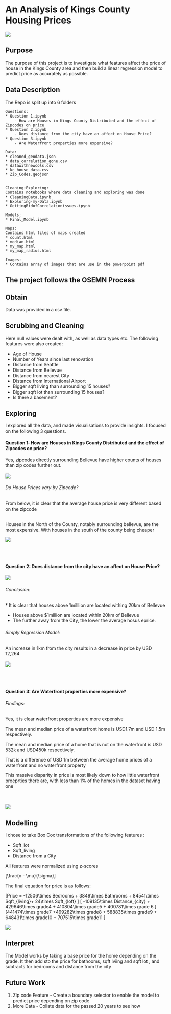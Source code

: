 # An Analysis of Kings County Housing Prices

<img src ='images/Zipcodes.png' >


<h2>Purpose</h2>
The purpose of this project is to investigate what features affect the price of house in the Kings County area and then build a linear regression model to predict price as accurately as possible. 




<h2>Data Description</h2>
The Repo is split up into 6 folders 

```
Questions:
* Question 1.ipynb
    - How are Houses in Kings County Distributed and the effect of Zipcodes on price
* Question 2.ipynb
    - Does distance from the city have an affect on House Price?
* Question 3.ipynb
    - Are Waterfront properties more expensive?

Data:
* cleaned_geodata.json
* data_correlation_gone.csv
* datawithnewcols.csv
* kc_house_data.csv
* Zip_Codes.geojson


Cleaning:Exploring:
Contains notebooks where data cleaning and exploring was done
* CleaningData.ipynb
* Exploring-my-Data.ipynb
* GettingRidofCorrelationissues.ipynb 

Models:
* Final_Model.ipynb

Maps:
Contains html files of maps created
* count.html
* median.html
* my_map.html
* my_map_radius.html

Images:
* Contains array of images that are use in the powerpoint pdf

```

<h2> The project follows the OSEMN Process <h2>

<h2> Obtain </h2>
Data was provided in a csv file.

<h2> Scrubbing and Cleaning </h2>
Here null values were dealt with, as well as data types etc.
The following features were also created:
<ul>
<li>Age of House</li>
<li> Number of Years since last renovation </li>
<li> Distance from Seattle </li>
<li> Distance from Bellevue </li>
<li> Distance from nearest City </li>
<li> Distance from International Airport</li>
<li> Bigger sqft living than surrounding 15 houses?</li>
<li> Bigger sqft lot than surrounding 15 houses?</li>
<li> Is there a basement?</li>
</ul>

<h2> Exploring</h2>
I explored all the data, and made visualisations to provide insights. I focused on the following 3 questions.

<h4>Question 1: How are Houses in Kings County Distributed and the effect of Zipcodes on price?</h4>
Yes, zipcodes directly surrounding Bellevue have higher counts of houses than zip  codes further out.
<br>
 <br>
<img src ='images/mapwithcounts.png'>

<h6> Do House Prices vary by Zipcode?</h6>
From below, it is clear that the average house price is very different based on the zipcode 
<br>

<br>

Houses in the North of the County, notably surrounding bellevue, are the most expensive.
With houses in the south of the county being cheaper

<img src ='images/mapwithprice.png'>


<br>  <br>
<h4>Question 2: Does distance from the city have an affect on House Price?</h4>
<img src ='images/DistanceVsPrice.png'>

<h6> Conclusion:</h6>
* It is clear that houses above 1milllion are located withing 20km of Bellevue

*  Houses above $1million are located within 20km of Bellevue
* The further away from the City, the lower the average hosus eprice.

<h6> Simply Regression Model:</h6>

An increase in 1km from the city results in a decrease in price by  USD 12,264
<br>   <br>
<img src ='images/distancereg.png'>

<br>   <br>
<h4>Question 3: Are Waterfront properties more expensive?</h4>

<h6>Findings:</h6>
Yes, it is clear waterfront properties are more expensive

The mean and median price of a waterfront home is  USD1.7m and USD 1.5m respectively.

The mean and median price of a home that is not on the waterfront is USD 532k and USD450k respectively. 

That is a difference of USD 1m between the average home prices of a waterfront and no waterfront property

This massive disparity in price is most likely down to how little waterfront proeprties there are, with less than 1% of the homes in the dataset having one


<br>  <br>
<img src ='images/waterfront_outliers.png'> 

<h2> Modelling </h2>
I chose to take Box Cox transformations of the following features :
<ul>
<li>Sqft_lot</li>
<li> Sqft_living </li>
<li> Distance from a City </li>
</ul>
All features were normalized using z-scores



\[\frac{x - \mu}{\sigma}\]




The final equation for price is as follows:

\[Price = -12506\times Bedrooms + 3849\times Bathrooms + 84541\times Sqft_{living}+ 24\times Sqft_{loft} \]
\[ -109135\times Distance_{city} + 429646\times grade4 + 410804\times grade5  + 400781\times grade 6 \]
\[441474\times grade7 +499282\times grade8 + 588835\times grade9 + 648431\times grade10 + 707515\times grade11 \]


<img src ='images/model.png'>

<h2> Interpret </h2>


The Model works by taking a base price for the home depending on the grade. It then add sto the price for bathooms, sqft lviing and sqft lot , and subtracts for bedrooms and distance from the city

<h2>Future Work</h2>
<ol>
<li>Zip code Feature - Create a boundary selector to enable the model to predict price depending on zip code</li>

<li>More Data  - Collate data for the passed 20 years to see how 
</ol>

